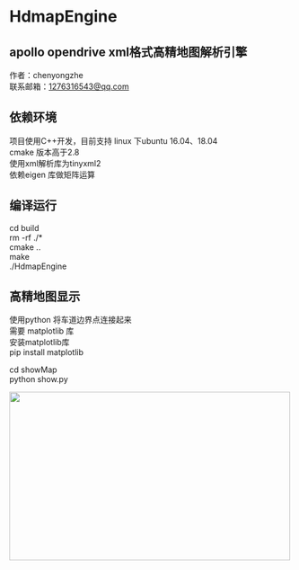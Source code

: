 # HdmapEngine
##  apollo opendrive xml格式高精地图解析引擎<br>
作者：chenyongzhe<br>
联系邮箱：1276316543@qq.com<br>
## 依赖环境<br>
项目使用C++开发，目前支持 linux 下ubuntu 16.04、18.04 <br>
cmake 版本高于2.8<br>
使用xml解析库为tinyxml2<br>
依赖eigen 库做矩阵运算<br>
## 编译运行<br>
cd build<br>
rm -rf ./*<br>
cmake ..<br>
make <br>
./HdmapEngine<br>
## 高精地图显示<br>
使用python 将车道边界点连接起来<br>
需要 matplotlib 库<br>
安装matplotlib库<br>
pip install matplotlib<br>

cd showMap<br>
python show.py<br>

<img src="https://raw.githubusercontent.com/chenyongzhe/HdmapEngine/master/showMap/map2.png" width=500 height=300/><br>
